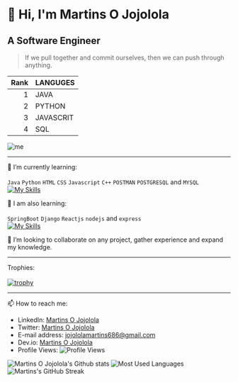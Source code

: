 # 👋 Hi, I'm Martins O Jojolola
## A Software Engineer

> If we pull together and commit ourselves, then we can push through anything.

| Rank |   LANGUGES    |
|-----:|---------------|
|     1|          JAVA |
|     2|         PYTHON|
|     3|      JAVASCRIT|
|     4|            SQL|

![me](https://camo.githubusercontent.com/190338430fb2eca4d172a1987205c5e073b2de72db46cb4ed12cf1c2fa32041a/68747470733a2f2f6d656469612e67697068792e636f6d2f6d656469612f645765734263544c61766b5a754733354d492f67697068792e676966)
____________________________________________________

🌱 I’m currently learning:\
\
`Java` `Python` `HTML` `CSS` `Javascript` `C++`  `POSTMAN` `POSTGRESQL` and `MYSQL`
\
[![My Skills](https://skillicons.dev/icons?i=java,python,html,css,js,cpp,postman,postgres,mysql)](https://skillicons.dev)


🌱 I am also learning:\
\
`SpringBoot` `Django` `Reactjs` `nodejs` and `express`
\
[![My Skills](https://skillicons.dev/icons?i=spring,django,react,nodejs,express)](https://skillicons.dev)

 
 💞️ I’m looking to collaborate on any project, gather experience and expand my knowledge.
 
 ----------------------------------------------------------------------------------------------------------------------------------------------------------
 Trophies:\
 \
 [![trophy](https://github-profile-trophy.vercel.app/?username=Martins-O&theme=nord)](https://github.com/Martins-O/github-profile-trophy)
 ____________________________________________________
 📫 How to reach me:
 - LinkedIn: [Martins O Jojolola](https://www.linkedin.com/in/martins-oluwaseun-jojolola/)
 - Twitter: [Martins O Jojolola](https://twitter.com/DevMartinsO)
 - E-mail address: [jojololamartins686@gmail.com](jojololamartins686@gmail.com)
 - Dev.io: [Martins O Jojolola](https://dev.to/dev_martins_o)
 - Profile Views: ![Profile Views](https://komarev.com/ghpvc/?username=Martins-O&color=green&style=flat-square)
   
 ![Martins O Jojolola's Github stats](https://github-readme-stats.vercel.app/api?username=Martins-O&theme=highcontrast&show_icons=true&count_private=true)
 ![Most Used Languages](https://github-readme-stats.vercel.app/api/top-langs/?username=Martins-O&layout=compact)
 ![Martins's GitHub Streak](https://github-readme-streak-stats.herokuapp.com?user=Martins-O&theme=cobalt&date_format=j%20M%5B%20Y%5D&background=000000&border=7536B2&stroke=9243DD&ring=89502D&fire=FF9554&currStreakNum=D280FF&sideNums=BC52FF&currStreakLabel=64EAE2&sideLabels=48A8A2&dates=A42EE5)
 
<!---
Martins-O/Martins-O is a ✨ special ✨ repository because its `README.md` (this file) appears on your GitHub profile.
You can click the Preview link to take a look at your changes.
--->
